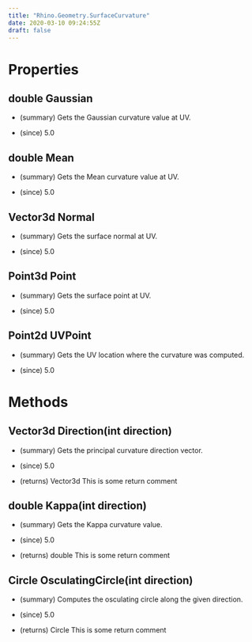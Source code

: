 ```yaml
---
title: "Rhino.Geometry.SurfaceCurvature"
date: 2020-03-10 09:24:55Z
draft: false
---
```


# Properties
## double Gaussian
- (summary) 
     Gets the Gaussian curvature value at UV.
     
- (since) 5.0
## double Mean
- (summary) 
     Gets the Mean curvature value at UV.
     
- (since) 5.0
## Vector3d Normal
- (summary) 
     Gets the surface normal at UV.
     
- (since) 5.0
## Point3d Point
- (summary) 
     Gets the surface point at UV.
     
- (since) 5.0
## Point2d UVPoint
- (summary) 
     Gets the UV location where the curvature was computed.
     
- (since) 5.0
# Methods
## Vector3d Direction(int direction)
- (summary) 
     Gets the principal curvature direction vector.
     
- (since) 5.0
- (returns) Vector3d This is some return comment
## double Kappa(int direction)
- (summary) 
     Gets the Kappa curvature value.
     
- (since) 5.0
- (returns) double This is some return comment
## Circle OsculatingCircle(int direction)
- (summary) 
     Computes the osculating circle along the given direction.
     
- (since) 5.0
- (returns) Circle This is some return comment
